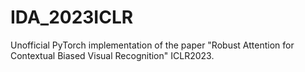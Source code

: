 # IDA_2023ICLR
 Unofficial PyTorch implementation of the paper "Robust Attention for Contextual Biased Visual Recognition" ICLR2023.
